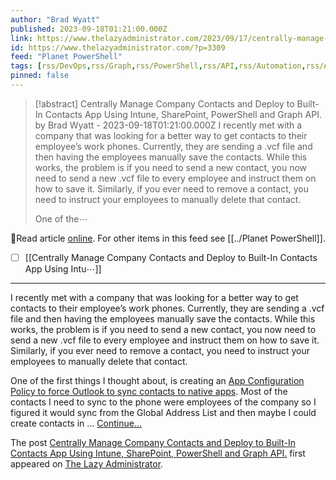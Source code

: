 ```yaml
---
author: "Brad Wyatt"
published: 2023-09-18T01:21:00.000Z
link: https://www.thelazyadministrator.com/2023/09/17/centrally-manage-company-contacts-and-deploy-to-built-in-contacts-app-using-intune-sharepoint-powershell-and-graph-api/
id: https://www.thelazyadministrator.com/?p=3309
feed: "Planet PowerShell"
tags: [rss/DevOps,rss/Graph,rss/PowerShell,rss/API,rss/Automation,rss/Azure,rss/Contacts,rss/Endpoint,rss/Intune,rss/REST]
pinned: false
---
```

> [!abstract] Centrally Manage Company Contacts and Deploy to Built-In Contacts App Using Intune, SharePoint, PowerShell and Graph API. by Brad Wyatt - 2023-09-18T01:21:00.000Z
> I recently met with a company that was looking for a better way to get contacts to their employee’s work phones. Currently, they are sending a .vcf file and then having the employees manually save the contacts. While this works, the problem is if you need to send a new contact, you now need to send a new .vcf file to every employee and instruct them on how to save it. Similarly, if you ever need to remove a contact, you need to instruct your employees to manually delete that contact.
> 
> One of the⋯

🔗Read article [online](https://www.thelazyadministrator.com/2023/09/17/centrally-manage-company-contacts-and-deploy-to-built-in-contacts-app-using-intune-sharepoint-powershell-and-graph-api/). For other items in this feed see [[../Planet PowerShell]].

- [ ] [[Centrally Manage Company Contacts and Deploy to Built-In Contacts App Using Intu⋯]]
- - -
I recently met with a company that was looking for a better way to get contacts to their employee’s work phones. Currently, they are sending a .vcf file and then having the employees manually save the contacts. While this works, the problem is if you need to send a new contact, you now need to send a new .vcf file to every employee and instruct them on how to save it. Similarly, if you ever need to remove a contact, you need to instruct your employees to manually delete that contact.

One of the first things I thought about, is creating an [App Configuration Policy to force Outlook to sync contacts to native apps](https://www.inthecloud247.com/automatically-configure-outlook-contact-sync-to-the-native-contacts-app-with-microsoft-intune/). Most of the contacts I need to sync to the phone were employees of the company so I figured it would sync from the Global Address List and then maybe I could create contacts in … [Continue...](https://www.thelazyadministrator.com/2023/09/17/centrally-manage-company-contacts-and-deploy-to-built-in-contacts-app-using-intune-sharepoint-powershell-and-graph-api/)

The post [Centrally Manage Company Contacts and Deploy to Built-In Contacts App Using Intune, SharePoint, PowerShell and Graph API.](https://www.thelazyadministrator.com/2023/09/17/centrally-manage-company-contacts-and-deploy-to-built-in-contacts-app-using-intune-sharepoint-powershell-and-graph-api/) first appeared on [The Lazy Administrator](https://www.thelazyadministrator.com).
